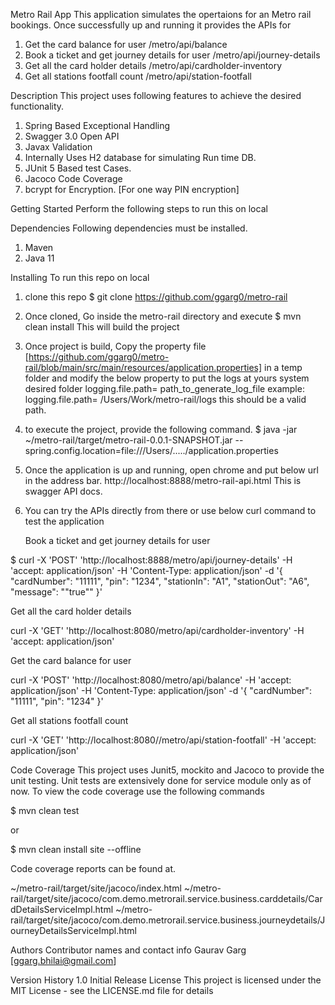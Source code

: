 Metro Rail App
This application simulates the opertaions for an Metro rail bookings. Once successfully up and running it provides the APIs for

1. Get the card balance for user /metro/api/balance
2. Book a ticket and get journey details for user /metro/api/journey-details
3. Get all the card holder details /metro/api/cardholder-inventory
4. Get all stations footfall count /metro/api/station-footfall

Description
This project uses following features to achieve the desired functionality.

1. Spring Based Exceptional Handling
2. Swagger 3.0 Open API
3. Javax Validation
4. Internally Uses H2 database for simulating Run time DB.
5. JUnit 5 Based test Cases.
6. Jacoco Code Coverage
7. bcrypt for Encryption. [For one way PIN encryption]

Getting Started
Perform the following steps to run this on local

Dependencies
Following dependencies must be installed.

1. Maven
2. Java 11

Installing
To run this repo on local

1. clone this repo
$ git clone https://github.com/ggarg0/metro-rail

2. Once cloned, Go inside the metro-rail directory and execute
$ mvn clean install
This will build the project

3. Once project is build, Copy the property file
[https://github.com/ggarg0/metro-rail/blob/main/src/main/resources/application.properties] in a
temp folder and modify the below property to put the logs at yours system desired folder
logging.file.path= path_to_generate_log_file
example:
logging.file.path= /Users/Work/metro-rail/logs
this should be a valid path.

4. to execute the project, provide the following command.
$ java -jar ~/metro-rail/target/metro-rail-0.0.1-SNAPSHOT.jar --spring.config.location=file:///Users/...../application.properties

5. Once the application is up and running, open chrome and put below url in the address bar.
http://localhost:8888/metro-rail-api.html
This is swagger API docs.

6. You can try the APIs directly from there or use below curl command to test the application

   Book a ticket and get journey details for user 

  $ curl -X 'POST'
'http://localhost:8888/metro/api/journey-details'
-H 'accept: application/json'
-H 'Content-Type: application/json'
-d '{ "cardNumber": "11111", "pin": "1234", "stationIn": "A1", "stationOut": "A6", "message": ""true"" }'

   Get all the card holder details

  curl -X 'GET'
'http://localhost:8080/metro/api/cardholder-inventory'
-H 'accept: application/json'

   Get the card balance for user

   curl -X 'POST'
'http://localhost:8080/metro/api/balance'
-H 'accept: application/json'
-H 'Content-Type: application/json'
-d '{ "cardNumber": "11111", "pin": "1234" }'

   Get all stations footfall count

  curl -X 'GET'
'http://localhost:8080//metro/api/station-footfall'
-H 'accept: application/json'

Code Coverage
This project uses Junit5, mockito and Jacoco to provide the unit testing. Unit tests are extensively done for service module only as of now. To view the code coverage use the following commands

$ mvn clean test

or

$ mvn clean install site --offline

Code coverage reports can be found at.

~/metro-rail/target/site/jacoco/index.html 
~/metro-rail/target/site/jacoco/com.demo.metrorail.service.business.carddetails/CardDetailsServiceImpl.html 
~/metro-rail/target/site/jacoco/com.demo.metrorail.service.business.journeydetails/JourneyDetailsServiceImpl.html

Authors
Contributor names and contact info Gaurav Garg [ggarg.bhilai@gmail.com]

Version History
1.0
Initial Release
License
This project is licensed under the MIT License - see the LICENSE.md file for details
